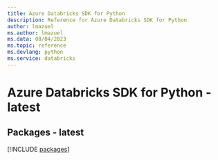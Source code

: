```yaml
---
title: Azure Databricks SDK for Python
description: Reference for Azure Databricks SDK for Python
author: lmazuel
ms.author: lmazuel
ms.data: 08/04/2023
ms.topic: reference
ms.devlang: python
ms.service: databricks
---
```

# Azure Databricks SDK for Python - latest
## Packages - latest
[!INCLUDE [packages](databricks-index.md)]